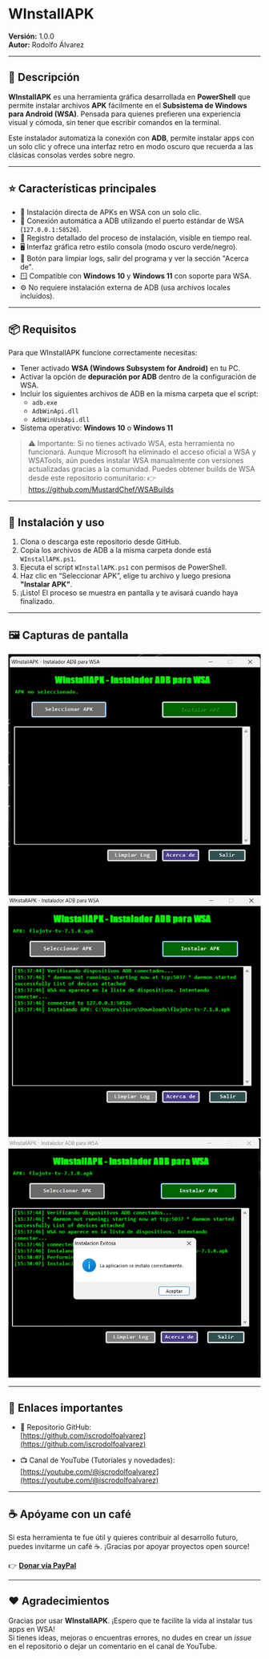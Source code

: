 # WInstallAPK

**Versión:** 1.0.0  
**Autor:** Rodolfo Álvarez  

---

## 🧩 Descripción

**WInstallAPK** es una herramienta gráfica desarrollada en **PowerShell** que permite instalar archivos **APK** fácilmente en el **Subsistema de Windows para Android (WSA)**. Pensada para quienes prefieren una experiencia visual y cómoda, sin tener que escribir comandos en la terminal.

Este instalador automatiza la conexión con **ADB**, permite instalar apps con un solo clic y ofrece una interfaz retro en modo oscuro que recuerda a las clásicas consolas verdes sobre negro.

---

## ⭐ Características principales

- 📲 Instalación directa de APKs en WSA con un solo clic.
- 🔌 Conexión automática a ADB utilizando el puerto estándar de WSA (`127.0.0.1:58526`).
- 🧾 Registro detallado del proceso de instalación, visible en tiempo real.
- 🖥️ Interfaz gráfica retro estilo consola (modo oscuro verde/negro).
- 🧹 Botón para limpiar logs, salir del programa y ver la sección "Acerca de".
- 🪟 Compatible con **Windows 10** y **Windows 11** con soporte para WSA.
- ⚙️ No requiere instalación externa de ADB (usa archivos locales incluidos).

---

## 📦 Requisitos

Para que WInstallAPK funcione correctamente necesitas:

- Tener activado **WSA (Windows Subsystem for Android)** en tu PC.
- Activar la opción de **depuración por ADB** dentro de la configuración de WSA.
- Incluir los siguientes archivos de ADB en la misma carpeta que el script:
  - `adb.exe`
  - `AdbWinApi.dll`
  - `AdbWinUsbApi.dll`
- Sistema operativo: **Windows 10** o **Windows 11**

> ⚠️ Importante: Si no tienes activado WSA, esta herramienta no funcionará.
Aunque Microsoft ha eliminado el acceso oficial a WSA y WSATools, aún puedes instalar WSA manualmente con versiones actualizadas gracias a la comunidad.
Puedes obtener builds de WSA desde este repositorio comunitario:
👉 https://github.com/MustardChef/WSABuilds

---

## 🚀 Instalación y uso

1. Clona o descarga este repositorio desde GitHub.
2. Copia los archivos de ADB a la misma carpeta donde está `WInstallAPK.ps1`.
3. Ejecuta el script `WInstallAPK.ps1` con permisos de PowerShell.
4. Haz clic en “Seleccionar APK”, elige tu archivo y luego presiona **"Instalar APK"**.
5. ¡Listo! El proceso se muestra en pantalla y te avisará cuando haya finalizado.

---

## 🖼️ Capturas de pantalla

![Interfaz principal](MAIN.png)
![Interfaz principal](INSTALL.png)
![Interfaz principal](INSTALLED.png)

---

## 🔗 Enlaces importantes

- 📂 Repositorio GitHub:  
  [https://github.com/iscrodolfoalvarez](https://github.com/iscrodolfoalvarez)

- 📺 Canal de YouTube (Tutoriales y novedades):  
  [https://youtube.com/@iscrodolfoalvarez](https://youtube.com/@iscrodolfoalvarez)

---

## ☕ Apóyame con un café

Si esta herramienta te fue útil y quieres contribuir al desarrollo futuro, puedes invitarme un café ☕. ¡Gracias por apoyar proyectos open source!

👉 **[Donar vía PayPal](https://www.paypal.com/paypalme/rodolfoalvarez90)**

---

## ❤️ Agradecimientos

Gracias por usar **WInstallAPK**. ¡Espero que te facilite la vida al instalar tus apps en WSA!  
Si tienes ideas, mejoras o encuentras errores, no dudes en crear un _issue_ en el repositorio o dejar un comentario en el canal de YouTube.
